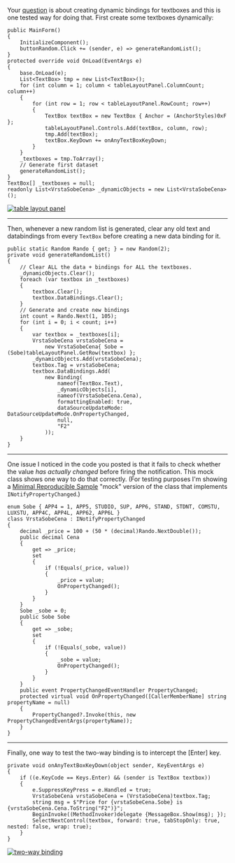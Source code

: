 Your [question](https://stackoverflow.com/q/74850647/5438626) is about creating dynamic bindings for textboxes and this is one tested way for doing that. First create some textboxes dynamically:

    public MainForm()
    {
        InitializeComponent();
        buttonRandom.Click += (sender, e) => generateRandomList();
    }
    protected override void OnLoad(EventArgs e)
    {
        base.OnLoad(e);
        List<TextBox> tmp = new List<TextBox>();
        for (int column = 1; column < tableLayoutPanel.ColumnCount; column++)
        {
            for (int row = 1; row < tableLayoutPanel.RowCount; row++)
            {
                TextBox textBox = new TextBox { Anchor = (AnchorStyles)0xF };
                tableLayoutPanel.Controls.Add(textBox, column, row);
                tmp.Add(textBox);
                textBox.KeyDown += onAnyTextBoxKeyDown;
            }
        }
        _textboxes = tmp.ToArray();
        // Generate first dataset
        generateRandomList();
    }
    TextBox[] _textboxes = null;
    readonly List<VrstaSobeCena> _dynamicObjects = new List<VrstaSobeCena>();


[![table layout panel][1]][1]

***

Then, whenever a new random list is generated, clear any old text and databindings from every `TextBox` before creating a new data binding for it.

    public static Random Rando { get; } = new Random(2);
    private void generateRandomList()
    {
        // Clear ALL the data + bindings for ALL the textboxes.
        _dynamicObjects.Clear();
        foreach (var textbox in _textboxes)
        {
            textbox.Clear();
            textbox.DataBindings.Clear();
        }
        // Generate and create new bindings
        int count = Rando.Next(1, 105);
        for (int i = 0; i < count; i++)
        {
            var textbox = _textboxes[i];
            VrstaSobeCena vrstaSobeCena =
                new VrstaSobeCena{ Sobe = (Sobe)tableLayoutPanel.GetRow(textbox) };
            _dynamicObjects.Add(vrstaSobeCena);
            textbox.Tag = vrstaSobeCena;
            textbox.DataBindings.Add(
                new Binding(
                    nameof(TextBox.Text),
                    _dynamicObjects[i],
                    nameof(VrstaSobeCena.Cena),
                    formattingEnabled: true,
                    dataSourceUpdateMode: DataSourceUpdateMode.OnPropertyChanged,
                    null,
                    "F2"
                ));
        }
    }

***

One issue I noticed in the code you posted is that it fails to check whether the value _has actually changed_ before firing the notification. This mock class shows one way to do that correctly. (For testing purposes I'm showing a [Minimal Reproducible Sample](https://stackoverflow.com/help/minimal-reproducible-example) "mock" version of the class that implements `INotifyPropertyChanged`.) 

    enum Sobe { APP4 = 1, APP5, STUDIO, SUP, APP6, STAND, STDNT, COMSTU, LUXSTU, APP4C, APP4L, APP62, APP6L }
    class VrstaSobeCena : INotifyPropertyChanged
    {
        decimal _price = 100 + (50 * (decimal)Rando.NextDouble());
        public decimal Cena
        {
            get => _price;
            set
            {
                if (!Equals(_price, value))
                {
                    _price = value;
                    OnPropertyChanged();
                }
            }
        }
        Sobe _sobe = 0;
        public Sobe Sobe
        {
            get => _sobe;
            set
            {
                if (!Equals(_sobe, value))
                {
                    _sobe = value;
                    OnPropertyChanged();
                }
            }
        }
        public event PropertyChangedEventHandler PropertyChanged;
        protected virtual void OnPropertyChanged([CallerMemberName] string propertyName = null)
        {
            PropertyChanged?.Invoke(this, new PropertyChangedEventArgs(propertyName));
        }
    }

***
Finally, one way to test the two-way binding is to intercept the [Enter] key.

    private void onAnyTextBoxKeyDown(object sender, KeyEventArgs e)
    {
        if ((e.KeyCode == Keys.Enter) && (sender is TextBox textbox))
        {
            e.SuppressKeyPress = e.Handled = true;
            VrstaSobeCena vrstaSobeCena = (VrstaSobeCena)textbox.Tag;
            string msg = $"Price for {vrstaSobeCena.Sobe} is {vrstaSobeCena.Cena.ToString("F2")}";
            BeginInvoke((MethodInvoker)delegate {MessageBox.Show(msg); });
            SelectNextControl(textbox, forward: true, tabStopOnly: true, nested: false, wrap: true);
        }
    }

[![two-way binding][2]][2]


  [1]: https://i.stack.imgur.com/8VG10.png
  [2]: https://i.stack.imgur.com/1AdFk.png